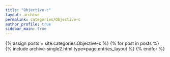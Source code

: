 ```yaml
---
title: "Objective-c"
layout: archive
permalink: categories/Objective-c
author_profile: true
sidebar_main: true
---
```



{% assign posts = site.categories.Objective-c %}
{% for post in posts %} {% include archive-single2.html type=page.entries_layout %} {% endfor %}
